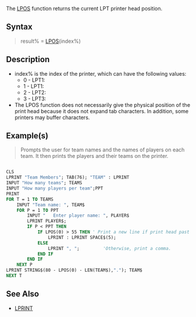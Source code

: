 The [LPOS](LPOS) function returns the current LPT printer head position.

## Syntax

>  result% = [LPOS](LPOS)(index%)

## Description

* index% is the index of the printer, which can have the following values:
    - 0 - LPT1:
    - 1 - LPT1:
    - 2 - LPT2:
    - 3 - LPT3:
* The LPOS function does not necessarily give the physical position of the print head because it does not expand tab characters. In addition, some printers may buffer characters.

## Example(s)

> Prompts the user for team names and the names of players on each team. It then prints the players and their teams on the printer.

```vb

CLS
LPRINT "Team Members"; TAB(76); "TEAM" : LPRINT
INPUT "How many teams"; TEAMS
INPUT "How many players per team";PPT
PRINT
FOR T = 1 TO TEAMS
    INPUT "Team name: ", TEAM$
    FOR P = 1 TO PPT
        INPUT "   Enter player name: ", PLAYER$
        LPRINT PLAYER$;
        IF P < PPT THEN
            IF LPOS(0) > 55 THEN ' Print a new line if print head past column 55.
                LPRINT : LPRINT SPACE$(5);
            ELSE
                LPRINT ", ";         'Otherwise, print a comma.
            END IF
        END IF
    NEXT P
LPRINT STRING$(80 - LPOS(0) - LEN(TEAM$),"."); TEAM$
NEXT T

```

## See Also

* [LPRINT](LPRINT)
